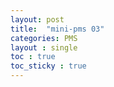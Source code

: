 ```yaml
---
layout: post
title:  "mini-pms 03"
categories: PMS
layout : single
toc : true 
toc_sticky : true
---
```

